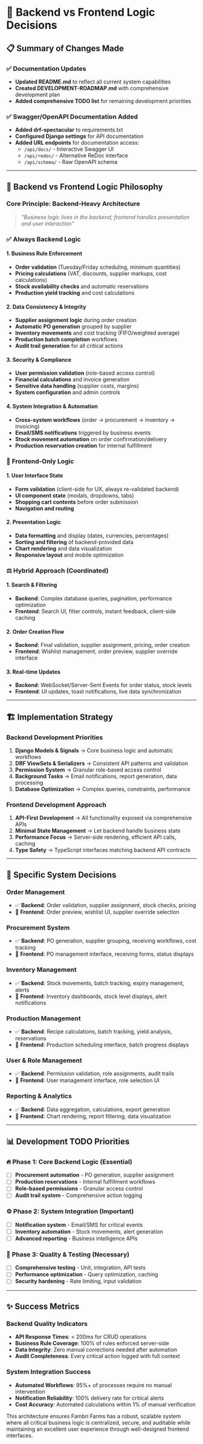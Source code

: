 # 🧠 Backend vs Frontend Logic Decisions

## 📋 Summary of Changes Made

### ✅ **Documentation Updates**
- **Updated README.md** to reflect all current system capabilities
- **Created DEVELOPMENT-ROADMAP.md** with comprehensive development plan
- **Added comprehensive TODO list** for remaining development priorities

### ✅ **Swagger/OpenAPI Documentation Added**
- **Added drf-spectacular** to requirements.txt
- **Configured Django settings** for API documentation
- **Added URL endpoints** for documentation access:
  - `/api/docs/` - Interactive Swagger UI
  - `/api/redoc/` - Alternative ReDoc interface  
  - `/api/schema/` - Raw OpenAPI schema

---

## 🎯 Backend vs Frontend Logic Philosophy

### **Core Principle: Backend-Heavy Architecture**

> *"Business logic lives in the backend; frontend handles presentation and user interaction"*

### ✅ **Always Backend Logic**

#### **1. Business Rule Enforcement**
- **Order validation** (Tuesday/Friday scheduling, minimum quantities)
- **Pricing calculations** (VAT, discounts, supplier markups, cost calculations)
- **Stock availability checks** and automatic reservations
- **Production yield tracking** and cost calculations

#### **2. Data Consistency & Integrity**
- **Supplier assignment logic** during order creation
- **Automatic PO generation** grouped by supplier
- **Inventory movements** and cost tracking (FIFO/weighted average)
- **Production batch completion** workflows
- **Audit trail generation** for all critical actions

#### **3. Security & Compliance**
- **User permission validation** (role-based access control)
- **Financial calculations** and invoice generation
- **Sensitive data handling** (supplier costs, margins)
- **System configuration** and admin controls

#### **4. System Integration & Automation**
- **Cross-system workflows** (order → procurement → inventory → invoicing)
- **Email/SMS notifications** triggered by business events
- **Stock movement automation** on order confirmation/delivery
- **Production reservation creation** for internal fulfillment

### 🎨 **Frontend-Only Logic**

#### **1. User Interface State**
- **Form validation** (client-side for UX, always re-validated backend)
- **UI component state** (modals, dropdowns, tabs)
- **Shopping cart contents** before order submission
- **Navigation and routing**

#### **2. Presentation Logic**
- **Data formatting** and display (dates, currencies, percentages)
- **Sorting and filtering** of backend-provided data
- **Chart rendering** and data visualization
- **Responsive layout** and mobile optimization

### ⚖️ **Hybrid Approach (Coordinated)**

#### **1. Search & Filtering**
- **Backend**: Complex database queries, pagination, performance optimization
- **Frontend**: Search UI, filter controls, instant feedback, client-side caching

#### **2. Order Creation Flow**
- **Backend**: Final validation, supplier assignment, pricing, order creation
- **Frontend**: Wishlist management, order preview, supplier override interface

#### **3. Real-time Updates**
- **Backend**: WebSocket/Server-Sent Events for order status, stock levels
- **Frontend**: UI updates, toast notifications, live data synchronization

---

## 🏗️ Implementation Strategy

### **Backend Development Priorities**

1. **Django Models & Signals** → Core business logic and automatic workflows
2. **DRF ViewSets & Serializers** → Consistent API patterns and validation
3. **Permission System** → Granular role-based access control
4. **Background Tasks** → Email notifications, report generation, data processing
5. **Database Optimization** → Complex queries, constraints, performance

### **Frontend Development Approach**

1. **API-First Development** → All functionality exposed via comprehensive APIs
2. **Minimal State Management** → Let backend handle business state
3. **Performance Focus** → Server-side rendering, efficient API calls, caching
4. **Type Safety** → TypeScript interfaces matching backend API contracts

---

## 🎯 Specific System Decisions

### **Order Management**
- ✅ **Backend**: Order validation, supplier assignment, stock checks, pricing
- 🎨 **Frontend**: Order preview, wishlist UI, supplier override selection

### **Procurement System**
- ✅ **Backend**: PO generation, supplier grouping, receiving workflows, cost tracking
- 🎨 **Frontend**: PO management interface, receiving forms, status displays

### **Inventory Management**
- ✅ **Backend**: Stock movements, batch tracking, expiry management, alerts
- 🎨 **Frontend**: Inventory dashboards, stock level displays, alert notifications

### **Production Management**
- ✅ **Backend**: Recipe calculations, batch tracking, yield analysis, reservations
- 🎨 **Frontend**: Production scheduling interface, batch progress displays

### **User & Role Management**
- ✅ **Backend**: Permission validation, role assignments, audit trails
- 🎨 **Frontend**: User management interface, role selection UI

### **Reporting & Analytics**
- ✅ **Backend**: Data aggregation, calculations, export generation
- 🎨 **Frontend**: Chart rendering, report filtering, data visualization

---

## 📊 Development TODO Priorities

### 🔥 **Phase 1: Core Backend Logic** (Essential)
- [ ] **Procurement automation** - PO generation, supplier assignment
- [ ] **Production reservations** - Internal fulfillment workflows  
- [ ] **Role-based permissions** - Granular access control
- [ ] **Audit trail system** - Comprehensive action logging

### ⚙️ **Phase 2: System Integration** (Important)
- [ ] **Notification system** - Email/SMS for critical events
- [ ] **Inventory automation** - Stock movements, alert generation
- [ ] **Advanced reporting** - Business intelligence APIs

### 🧪 **Phase 3: Quality & Testing** (Necessary)
- [ ] **Comprehensive testing** - Unit, integration, API tests
- [ ] **Performance optimization** - Query optimization, caching
- [ ] **Security hardening** - Rate limiting, input validation

---

## ✨ Success Metrics

### **Backend Quality Indicators**
- **API Response Times**: < 200ms for CRUD operations
- **Business Rule Coverage**: 100% of rules enforced server-side
- **Data Integrity**: Zero manual corrections needed after automation
- **Audit Completeness**: Every critical action logged with full context

### **System Integration Success**
- **Automated Workflows**: 95%+ of processes require no manual intervention
- **Notification Reliability**: 100% delivery rate for critical alerts
- **Cost Accuracy**: Automated calculations within 1% of manual verification

This architecture ensures Fambri Farms has a robust, scalable system where all critical business logic is centralized, secure, and auditable while maintaining an excellent user experience through well-designed frontend interfaces.
